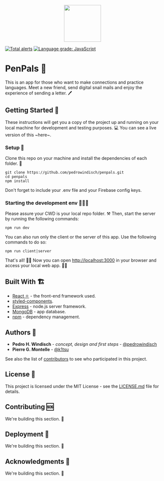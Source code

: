 <p align="center">
  <img width="120" height="120" src="https://github.com/pedrowindisch/penpals/blob/master/design/logo/icon/colored/icon.png?raw=true">
</p>

[![Total alerts](https://img.shields.io/lgtm/alerts/g/pedrowindisch/penpals.svg?logo=lgtm&logoWidth=18)](https://lgtm.com/projects/g/pedrowindisch/penpals/alerts/)
[![Language grade: JavaScript](https://img.shields.io/lgtm/grade/javascript/g/pedrowindisch/penpals.svg?logo=lgtm&logoWidth=18)](https://lgtm.com/projects/g/pedrowindisch/penpals/context:javascript)

# PenPals 🤝

This is an app for those who want to make connections and practice languages. Meet a new friend, send digital snail mails and enjoy the experience of sending a letter. 🖊️

## Getting Started 🏁

These instructions will get you a copy of the project up and running on your local machine for development and testing purposes. 💻 You can see a live version of this ~here~.

### Setup 🧬

Clone this repo on your machine and install the dependencies of each folder. 🧪

```
git clone https://github.com/pedrowindisch/penpals.git
cd penpals
npm install
```

Don't forget to include your .env file and your Firebase config keys.

### Starting the development env 👩🏻‍💻

Please assure your CWD is your local repo folder. ⚒ Then, start the server by running the following commands:

```
npm run dev
```

You can also run only the client or the server of this app. Use the following commands to do so:

```
npm run client|server
```

That's all! 💪🏽 Now you can open [http://localhost:3000](http://localhost:3000) in your browser and access your local web app. 👏🏽

## Built With 🏗

- [React ⚛️](https://reactjs.org/docs/getting-started.html) - the front-end framework used.
- [styled-components](https://styled-components.com/).
- [Express](https://expressjs.com/en/starter/installing.html) - node.js server framework.
- [MongoDB](https://docs.mongodb.com/manual/) - app database.
- [npm](https://maven.apache.org/) - dependency management.

## Authors 🎎

- **Pedro H. Windisch** - _concept, design and first steps_ - [@pedrowindisch](https://github.com/pedrowindisch)
- **Pierre G. Montelle** - [@k1tsu](https://github.com/k1tsu)

See also the list of [contributors](https://github.com/pedrowindisch/penpals/contributors) to see who participated in this project.

## License 📑

This project is licensed under the MIT License - see the [LICENSE.md](LICENSE.md) file for details.

## Contributing 🆘

We're building this section. 🚧

## Deployment 💾

We're building this section. 🚧

## Acknowledgments 🎉

We're building this section. 🚧
